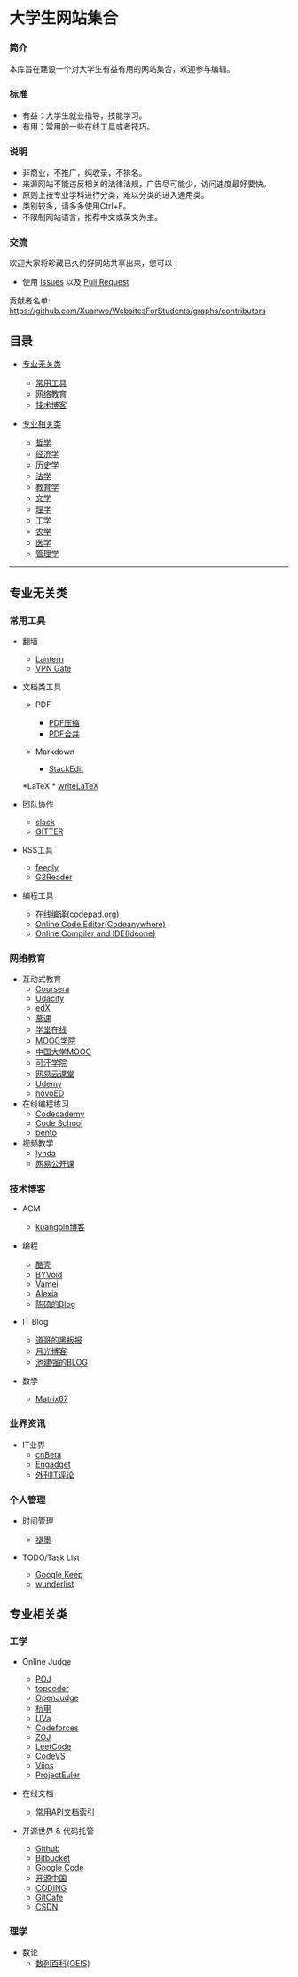 大学生网站集合
===================
### 简介
本库旨在建设一个对大学生有益有用的网站集合，欢迎参与编辑。

###	标准
- 有益：大学生就业指导，技能学习。
- 有用：常用的一些在线工具或者技巧。

### 说明
- 非商业，不推广，纯收录，不排名。
- 来源网站不能违反相关的法律法规，广告尽可能少，访问速度最好要快。
- 原则上按专业学科进行分类，难以分类的进入通用类。
- 类别较多，请多多使用Ctrl+F。
- 不限制网站语言，推荐中文或英文为主。

### 交流
欢迎大家将珍藏已久的好网站共享出来，您可以：

* 使用 [Issues](https://github.com/Xuanwo/WebsitesForStudents/issues) 以及 [Pull Request](https://github.com/Xuanwo/WebsitesForStudents/pulls)

贡献者名单: https://github.com/Xuanwo/WebsitesForStudents/graphs/contributors

## 目录

* [专业无关类](#专业无关类)
	* [常用工具](#常用工具)
	* [网络教育](#网络教育)
	* [技术博客](#技术博客)

* [专业相关类](#专业相关类)
	* [哲学](#哲学)
	* [经济学](#经济学)
	* [历史学](#历史学)
	* [法学](#法学)
	* [教育学](#教育学)
	* [文学](#文学)
	* [理学](#理学)
	* [工学](#工学)
	* [农学](#农学)
	* [医学](#医学)
	* [管理学](#管理学)

---	
## 专业无关类
	
### 常用工具

* 翻墙
	* [Lantern](https://getlantern.org/)
	* [VPN Gate](http://www.vpngate.net/en/)

* 文档类工具
	* PDF
		* [PDF压缩](http://smallpdf.com/cn/compress-pdf)
		* [PDF合并](http://www.pdfmerge.com/)
	
	* Markdown
		* [StackEdit](https://stackedit.io/)

	*LaTeX
		* [writeLaTeX](https://www.writelatex.com/)
	
* 团队协作
	* [slack](https://slack.com/)
	* [GITTER](https://gitter.im/)

* RSS工具
	* [feedly](http://feedly.com/)
	* [G2Reader](https://www.g2reader.com)


* 编程工具
	* [在线编译(codepad.org)](http://codepad.org/)
	* [Online Code Editor(Codeanywhere)](https://codeanywhere.net/)
	* [Online Compiler and IDE(Ideone)](http://ideone.com/)

### 网络教育

* 互动式教育
	* [Coursera](https://www.coursera.org/)
	* [Udacity](https://www.udacity.com/)
	* [edX](https://www.edx.org/)
	* [慕课](http://www.imooc.com/)
	* [学堂在线](https://xuetangx.com/)
	* [MOOC学院](http://mooc.guokr.com/)
	* [中国大学MOOC](http://www.icourse163.org/)
	* [可汗学院](https://www.khanacademy.org/)
	* [网易云课堂](http://study.163.com/)
	* [Udemy](https://www.udemy.com/)
	* [novoED](https://novoed.com/)
* 在线编程练习
	* [Codecademy](http://www.codecademy.com/)
	* [Code School](https://www.codeschool.com/)
	* [bento](https://www.bento.io/)
* 视频教学
	* [lynda](http://www.lynda.com/)
	* [网易公开课](http://open.163.com/)

### 技术博客

* ACM
	* [kuangbin博客](http://www.kuangbin.net/)

* 编程
	* [酷壳](http://coolshell.cn/)
	* [BYVoid](http://www.byvoid.com/blog/)
	* [Vamei](http://www.cnblogs.com/vamei/)
	* [Alexia](http://www.cnblogs.com/lanxuezaipiao/)
	* [陈硕的Blog](http://blog.csdn.net/Solstice)

* IT Blog
	* [道哥的黑板报](http://taosay.net/)
	* [月光博客](http://www.williamlong.info/)
	* [池建强的BLOG](http://www.cnblogs.com/chijianqiang/)


* 数学
	* [Matrix67](http://www.matrix67.com/blog/)

### 业界资讯

* IT业界
	* [cnBeta](http://www.cnbeta.com/)
	* [Engadget](http://cn.engadget.com/)
	* [外刊IT评论](http://www.vaikan.com/)

### 个人管理

* 时间管理
	* [褪墨](http://www.mifengtd.cn/)

* TODO/Task List
	* [Google Keep](https://keep.google.com/)
	* [wunderlist](https://www.wunderlist.com/)

## 专业相关类


### 工学

* Online Judge
	* [POJ](http://poj.org/)
	* [topcoder](http://www.topcoder.com/)
	* [OpenJudge](http://openjudge.cn/)
	* [杭电](http://acm.hdu.edu.cn/)
	* [UVa](http://uva.onlinejudge.org/)
	* [Codeforces](http://codeforces.com/)
	* [ZOJ](http://acm.zju.edu.cn/onlinejudge/)
	* [LeetCode](https://oj.leetcode.com/)
	* [CodeVS](http://codevs.cn/)
	* [Vijos](https://vijos.org/)
	* [ProjectEuler](https://projecteuler.net/)

* 在线文档
	* [常用API文档索引](http://tool.oschina.net/apidocs)

* 开源世界 & 代码托管
	* [Github](https://github.com/)
	* [Bitbucket](https://bitbucket.org)
	* [Google Code](https://code.google.com/)
	* [开源中国](http://www.oschina.net/)
	* [CODING](https://coding.net/home.html)
	* [GitCafe](https://gitcafe.com/)
	* [CSDN](http://code.csdn.net/)


### 理学

* 数论
	* [数列百科(OEIS)](http://oeis.org/)

